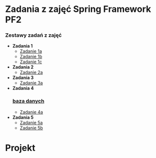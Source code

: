 # Zadania z zajęć Spring Framework PF2

### Zestawy zadań z zajęć
- **Zadania 1**
  - [Zadanie 1a](labolatoria/Zadania1/zadanie1a)
  - [Zadanie 1b](labolatoria/Zadania1/zadanie1b)
  - [Zadanie 1c](labolatoria/Zadania1/zadanie1c)
- **Zadania 2**
  - [Zadanie 2a](labolatoria/Zadania2/zadanie2a)
- **Zadania 3**
  - [Zadanie 3a](labolatoria/Zadania3/zadanie3a)
- **Zadania 4**
  ### [baza danych](https://console.neon.tech/app/projects/patient-bonus-99368788/branches/br-winter-sound-abjgkzly?branchId=br-winter-sound-abjgkzly&database=database)
  - [Zadanie 4a](labolatoria/Zadania4/zadanie4a)
- **Zadania 5**
  - [Zadanie 5a](labolatoria/Zadania5/zadania5a)
  - [Zadanie 5b](labolatoria/Zadania5/zadanie5b)

# Projekt
